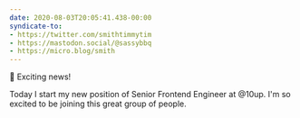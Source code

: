 ```yaml
---
date: 2020-08-03T20:05:41.438-00:00
syndicate-to:
- https://twitter.com/smithtimmytim
- https://mastodon.social/@sassybbq
- https://micro.blog/smith
---
```

🎉 Exciting news!

Today I start my new position of Senior Frontend Engineer at @10up. I'm so excited to be joining this great group of people.
